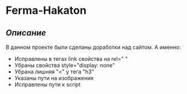 # Ferma-Hakaton

## _Описание_
В данном проекте были сделаны доработки над сайтом.
А именно:
- Исправлены в тегах link свойства на rel=" "
- Убраны свойства style="display: none"
- Убрана лишняя "<" у тега "h3"
- Указаны пути на изображения 
- Исправлены пути к script 